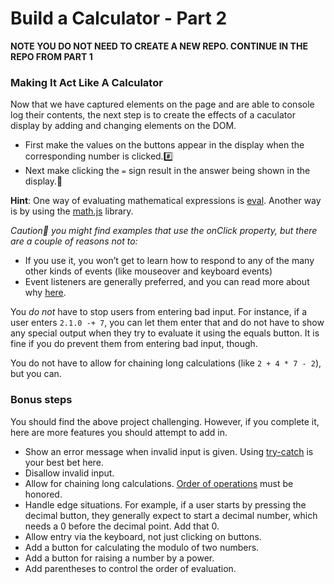 # Build a Calculator - Part 2

**NOTE YOU DO NOT NEED TO CREATE A NEW REPO. CONTINUE IN THE REPO FROM PART 1**


### Making It Act Like A Calculator

Now that we have captured elements on the page and are able to console log their contents, the next step is to create the effects of a caculator display 
by adding and changing elements on the DOM.
- First make the values on the buttons appear in the display when the corresponding number is clicked.#️⃣
- Next make clicking the `=` sign result in the answer being shown in the display.🟰

**Hint**: One way of evaluating mathematical expressions is [eval](https://developer.mozilla.org/en-US/docs/Web/JavaScript/Reference/Global_Objects/eval). Another way is by using the [math.js](http://mathjs.org/) library.

_Caution🚨 you might find examples that use the onClick property, but there are a couple of reasons not to:_
- If you use it, you won’t get to learn how to respond to any of the many other kinds of events (like mouseover and keyboard events)  
- Event listeners are generally preferred, and you can read more about why [here](https://stackoverflow.com/questions/6348494/addeventlistener-vs-onclick).  

You _do not_ have to stop users from entering bad input. For instance, if a user enters `2.1.0 -+ 7`, you can let them enter that and do not have to show any special output when they try to evaluate it using the equals button. It is fine if you do prevent them from entering bad input, though.

You do not have to allow for chaining long calculations (like `2 + 4 * 7 - 2`), but you can.

### Bonus steps

You should find the above project challenging. However, if you complete it, here are more features you should attempt to add in.

* Show an error message when invalid input is given. Using [try-catch](https://developer.mozilla.org/en-US/docs/Web/JavaScript/Reference/Statements/try...catch) is your best bet here.
* Disallow invalid input.
* Allow for chaining long calculations. [Order of operations](https://en.wikipedia.org/wiki/Order_of_operations) must be honored.
* Handle edge situations. For example, if a user starts by pressing the decimal button, they generally expect to start a decimal number, which needs a 0 before the decimal point. Add that 0.
* Allow entry via the keyboard, not just clicking on buttons.
* Add a button for calculating the modulo of two numbers.
* Add a button for raising a number by a power.
* Add parentheses to control the order of evaluation.
